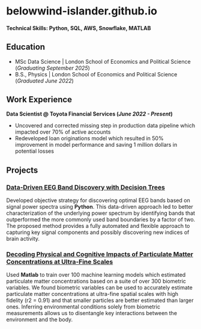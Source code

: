 # belowwind-islander.github.io

#### Technical Skills: Python, SQL, AWS, Snowflake, MATLAB

## Education
- MSc Data Science	| London School of Economics and Political Science (_Graduating September 2025_)	 			        		
- B.S., Physics | London School of Economics and Political Science (_Graduated June 2022_)

## Work Experience
**Data Scientist @ Toyota Financial Services (_June 2022 - Present_)**
- Uncovered and corrected missing step in production data pipeline which impacted over 70% of active accounts
- Redeveloped loan originations model which resulted in 50% improvement in model performance and saving 1 million dollars in potential losses

## Projects
### [Data-Driven EEG Band Discovery with Decision Trees]()

Developed objective strategy for discovering optimal EEG bands based on signal power spectra using **Python**. This data-driven approach led to better characterization of the underlying power spectrum by identifying bands that outperformed the more commonly used band boundaries by a factor of two. The proposed method provides a fully automated and flexible approach to capturing key signal components and possibly discovering new indices of brain activity.

### [Decoding Physical and Cognitive Impacts of Particulate Matter Concentrations at Ultra-Fine Scales]()

Used **Matlab** to train over 100 machine learning models which estimated particulate matter concentrations based on a suite of over 300 biometric variables. We found biometric variables can be used to accurately estimate particulate matter concentrations at ultra-fine spatial scales with high fidelity (r2 = 0.91) and that smaller particles are better estimated than larger ones. Inferring environmental conditions solely from biometric measurements allows us to disentangle key interactions between the environment and the body.
